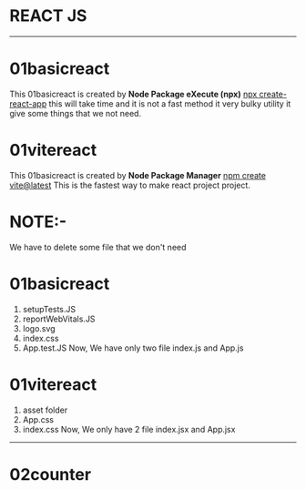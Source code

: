<h1>REACT JS</h1>
<hr>
<h1>01basicreact</h1>
This 01basicreact is created by <b>Node Package eXecute (npx)</b> <u>npx create-react-app</u> this will take time and it is not a fast method it very bulky utility it give some things that we not need. 
<h1>01vitereact</h1>
This 01basicreact is created by <b>Node Package Manager</b> <u>npm create vite@latest</u> This is the fastest way to make react project project.

# NOTE:-
We have to delete some file that we don't need
# 01basicreact
1. setupTests.JS
2. reportWebVitals.JS
3. logo.svg
4. index.css
5. App.test.JS
Now, We have only two file index.js and App.js 

# 01vitereact
1. asset folder
2. App.css
3. index.css
Now, We only have 2 file index.jsx and App.jsx 
<hr>

# 02counter



